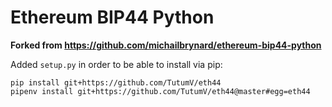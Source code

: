 Ethereum BIP44 Python
================================

**Forked from https://github.com/michailbrynard/ethereum-bip44-python**

Added `setup.py` in order to be able to install via pip:

```
pip install git+https://github.com/TutumV/eth44
pipenv install git+https://github.com/TutumV/eth44@master#egg=eth44
```